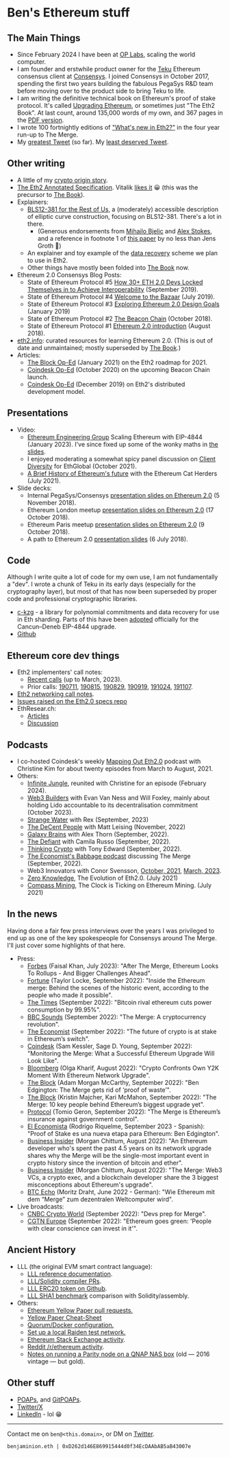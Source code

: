 # Ben's Ethereum stuff

## The Main Things

  - Since February 2024 I have been at [OP Labs](https://www.oplabs.co/), scaling the world computer.
  - I am founder and erstwhile product owner for the [Teku](https://github.com/Consensys/teku) Ethereum consensus client at [Consensys](https://consensys.net/). I joined Consensys in October 2017, spending the first two years building the fabulous PegaSys R&D team before moving over to the product side to bring Teku to life.
  - I am writing the definitive technical book on Ethereum's proof of stake protocol. It's called [Upgrading Ethereum](https://eth2book.info/), or sometimes just "The Eth2 Book". At last count, around 135,000 words of my own, and 367 pages in the [PDF version](https://eth2book.info/latest/book.pdf).
  - I wrote 100 fortnightly editions of ["What's new in Eth2?"](https://eth2.news) in the four year run-up to The Merge.
  - My [greatest Tweet](https://twitter.com/benjaminion_xyz/status/1446516207159582743) (so far). My [least deserved Tweet](https://twitter.com/josephdelong/status/1708822183319855158).

## Other writing

  - A little of my [crypto origin story](https://consensys.io/blog/devs-behind-the-merge-ben-edgington-teku-product-lead).
  - [The Eth2 Annotated Specification](https://benjaminion.xyz/eth2-annotated-spec/phase0/beacon-chain/). Vitalik [likes it](https://twitter.com/VitalikButerin/status/1287734918823456781) 😀 (this was the precursor to [The Book](https://eth2book.info/latest/)).
  - Explainers:
    - [BLS12-381 for the Rest of Us](https://hackmd.io/@benjaminion/bls12-381), a (moderately) accessible description of elliptic curve construction, focusing on BLS12-381. There's a lot in there.
      - (Generous endorsements from [Mihailo Bjelic](https://twitter.com/MihailoBjelic/status/1215269758112817153) and [Alex Stokes](https://x.com/ralexstokes/status/1767679340307702110), and a reference in footnote 1 of [this paper](https://eprint.iacr.org/2021/339.pdf) by no less than Jens Groth 🎉)
    - An explainer and toy example of the [data recovery](https://hackmd.io/@benjaminion/data_recovery) scheme we plan to use in Eth2.
    - Other things have mostly been folded into [The Book](https://eth2book.info/latest/) now.
  - Ethereum 2.0 Consensys Blog Posts:
    - State of Ethereum Protocol #5 [How 30+ ETH 2.0 Devs Locked Themselves in to Achieve Interoperability](https://medium.com/consensys-media/how-30-eth-2-0-devs-locked-themselves-in-to-achieve-interoperability-175e4a807d92) (September 2019).
    - State of Ethereum Protocol #4 [Welcome to the Bazaar](https://medium.com/consensys-media/ethereum-2-0s-latest-strides-forward-13f63652e57d) (July 2019).
    - State of Ethereum Protocol #3 [Exploring Ethereum 2.0 Design Goals](https://medium.com/consensys-media/exploring-the-ethereum-2-0-design-goals-fd2d901b4c01) (January 2019)
    - State of Ethereum Protocol #2 [The Beacon Chain](https://medium.com/consensys-media/state-of-ethereum-protocol-2-the-beacon-chain-c6b6a9a69129) (October 2018).
    - State of Ethereum Protocol #1 [Ethereum 2.0 introduction](https://medium.com/consensys-media/state-of-ethereum-protocol-1-d3211dd0f6) (August 2018).
  - [eth2.info](https://eth2.info): curated resources for learning Ethereum 2.0. (This is out of date and unmaintained; mostly superseded by [The Book](https://eth2book.info/latest/).)
  - Articles:
    - [The Block Op-Ed](https://www.theblockcrypto.com/post/90818/ethereum-2-eth2-whats-next-2021) (January 2021) on the Eth2 roadmap for 2021.
    - [Coindesk Op-Ed](https://www.coindesk.com/time-to-launch-ethereum-2-beacon-chain) (October 2020) on the upcoming Beacon Chain launch.
    - [Coindesk Op-Ed](https://www.coindesk.com/ethereums-bazaar-development-model-will-pay-off-in-2020) (December 2019) on Eth2's distributed development model.

## Presentations

  - Video:
    - [Ethereum Engineering Group](https://www.youtube.com/watch?v=JQDUvqv60qw) Scaling Ethereum with EIP-4844 (January 2023). I've since fixed up some of the wonky maths in [the slides](https://docs.google.com/presentation/d/1p5Q32odNNhK1d8fAXc7O4u7CWiUtYSBuGn9IiemcRa8/edit).
    - I enjoyed moderating a somewhat spicy panel discussion on [Client Diversity](https://www.youtube.com/watch?v=ZEvn4liYlJA) for EthGlobal (October 2021).
    - [A Brief History of Ethereum's future](https://www.youtube.com/watch?v=FlFKZR_ofSo) with the Ethereum Cat Herders (July 2021).
  - Slide decks:
    - Internal PegaSys/Consensys [presentation slides on Ethereum 2.0](https://docs.google.com/presentation/d/171H_3xfxAzRUKAn-XPWdgzHjvD-nIVlSHzvg1ix5P0s/edit?usp=sharing) (5 November 2018).
    - Ethereum London meetup [presentation slides on Ethereum 2.0](https://docs.google.com/presentation/d/1LTOqrIIdu8DtlvXFXsFeIbNqCL6k45xXPhrlAFlj7Pg/edit?usp=sharing) (17 October 2018).
    - Ethereum Paris meetup [presentation slides on Ethereum 2.0](https://docs.google.com/presentation/d/1iJtuO8tBxVn_oKJAh_6TUtS6SzEWVdbr-7D-guEKGtQ/edit?usp=sharing) (9 October 2018).
    - A path to Ethereum 2.0 [presentation slides](https://docs.google.com/presentation/d/1VY997VIsbLdjePiLh4fAF0t-JKlcMJk4A1oJJ_oNqns/edit#slide=id.p) (6 July 2018).

## Code

Although I write quite a lot of code for my own use, I am not fundamentally a "dev". I wrote a chunk of Teku in its early days (especially for the cryptography layer), but most of that has now been superseded by proper code and professional cryptographic libraries.

  - [c-kzg](https://github.com/benjaminion/c-kzg) - a library for polynomial commitments and data recovery for use in Eth sharding. Parts of this have been [adopted](https://github.com/ethereum/c-kzg-4844) officially for the Cancun&ndash;Deneb EIP-4844 upgrade.
  - [Github](https://github.com/benjaminion/)

## Ethereum core dev things

  - Eth2 implementers' call notes:
    - [Recent calls](https://hackmd.io/@benjaminion?tags=%5B%22eth2devs%22%5D) (up to March, 2023).
    - Prior calls: [190711](https://docs.google.com/document/d/1FPCJ1TtcRSi4qYGpvinfbTIR_j5h5PCz3U3I1d4KxWg/edit), [190815](https://docs.google.com/document/d/197ZK_cyxcwAF3V5yQ7DIPKFJ0zz2VMt7gGiSWbutygg/edit), [190829](https://docs.google.com/document/d/1jA4H6uQvPsWYrOUGFJeQWqXzP6YUq6BFKfPYAI7_y3g/edit), [190919](https://docs.google.com/document/d/1tTeEwHoOL3twseTsoZwBvjMlqjgZngF8a6-5Krs49so/edit), [191024](https://docs.google.com/document/d/1UN16SgDzG9mMVCKTrpw9QKANM-TBc_Jz6rhkGke7hAM/edit), [191107](https://docs.google.com/document/d/1ixUUwstiO16obctBJ16ApS2IfNrza1UrZqN2mch-QPg/edit).
  - [Eth2 networking call notes](https://hackmd.io/@benjaminion?tags=%5B%22eth2network%22%5D).
  - [Issues raised on the Eth2.0 specs repo](https://github.com/ethereum/eth2.0-specs/issues?q=is%3Aissue+author%3Abenjaminion)
  - EthResear.ch:
    - [Articles](https://ethresear.ch/u/benjaminion/activity/topics)
    - [Discussion](https://ethresear.ch/u/benjaminion/activity/replies)

## Podcasts

  - I co-hosted Coindesk's weekly [Mapping Out Eth2.0](https://www.coindesk.com/tag/mapping-out-eth-2-0/1/) podcast with Christine Kim for about twenty episodes from March to August, 2021.
  - Others:
    - [Infinite Jungle](https://www.galaxy.com/insights/podcasts/infinite-jungle/debating-ethereum-s-identity-crisis-with-ben-edgington/), reunited with Christine for an episode (February 2024).
    - [Web3 Builders](https://www.youtube.com/watch?v=WcGpHXTepcA) with Evan Van Ness and Will Foxley, mainly about holding Lido accountable to its decentralisation commitment (October 2023).
    - [Strange Water](https://strangewater.xyz/episode/ba79c90f-b9b0-473b-9ff3-3bcb1ea05250) with Rex (September, 2023)
    - [The DeCent People](https://www.decential.io/podcasts/the-decent-people-podcast-with-ben-edgington-consensys-teku-product-lead) with Matt Leising (November, 2022)
    - [Galaxy Brains](https://www.galaxy.com/research/podcasts/galaxy-brains/ben-edgington-on-ethereum-and-proof-of-stake/) with Alex Thorn (September, 2022).
    - [The Defiant](https://thedefiant.io/%f0%9f%8e%99%ef%b8%8fconsensys-ben-edgington-on-the-future-of-ethereum-after-the-merge) with Camila Russo (September, 2022).
    - [Thinking Crypto](https://www.thinkingcrypto.com/ben-edgington-interview-ethereums-merge-to-proof-of-stake-consensys-quorum/) with Tony Edward (September, 2022).
    - [The Economist's Babbage podcast](https://www.economist.com/podcasts/2022/09/13/how-ethereums-merge-could-transform-crypto) discussing The Merge (September, 2022).
    - Web3 Innovators with Conor Svensson, [October, 2021](https://podcast.web3labs.com/1814826/9367468-blockchain-innovators-conor-svensson-and-ben-edgington), [March, 2023](https://podcast.web3labs.com/1814826/12346195-where-is-ethereum-headed).
    - [Zero Knowledge](https://www.zeroknowledge.fm/187), The Evolution of Eth2.0. (July 2021)
    - [Compass Mining](https://podcasts.google.com/feed/aHR0cHM6Ly9oNHNocjgubGlic3luLmNvbS9yc3M/episode/ZWUzYTUwY2MtNWFlYi00NTdhLTkxMDktNDU3ZTMxNjJlODdi?sa=X&ved=0CAUQkfYCahcKEwigg4-ppo3yAhUAAAAAHQAAAAAQAQ), The Clock is Ticking on Ethereum Mining. (July 2021)

## In the news

Having done a fair few press interviews over the years I was privileged to end up as one of the key spokespeople for Consensys around The Merge. I'll just cover some highlights of that here.

  - Press:
    - [Forbes](https://www.forbes.com/sites/digital-assets/2023/07/10/after-the-merge-ethereum-looks-to-rollupsand-bigger-challenges-ahead/) (Faisal Khan, July 2023): "After The Merge, Ethereum Looks To Rollups - And Bigger Challenges Ahead".
    - [Fortune](https://fortune.com/crypto/2022/09/21/inside-look-behind-the-scenes-ethereum-merge/) (Taylor Locke, September 2022): "Inside the Ethereum merge: Behind the scenes of the historic event, according to the people who made it possible".
    - [The Times](https://www.thetimes.co.uk/article/crypto-cuts-its-carbon-footprint-as-bitcoin-rival-ethereum-slashes-power-consumption-by-99-95-ql5h2g2b6) (September 2022): "Bitcoin rival ethereum cuts power consumption by 99.95%".
    - [BBC Sounds](https://www.bbc.co.uk/sounds/play/w3ct375m) (September 2022): "The Merge: A cryptocurrency revolution".
    - [The Economist](https://www.economist.com/finance-and-economics/2022/09/08/the-future-of-crypto-is-at-stake-in-ethereums-switch) (September 2022): "The future of crypto is at stake in Ethereum’s switch".
    - [Coindesk](https://www.coindesk.com/tech/2022/09/14/monitoring-the-merge-what-a-successful-ethereum-upgrade-will-look-like/) (Sam Kessler, Sage D. Young, September 2022): "Monitoring the Merge: What a Successful Ethereum Upgrade Will Look Like".
    - [Bloomberg](https://www.bloomberg.com/news/articles/2022-08-24/crypto-confronts-own-y2k-moment-with-ethereum-network-upgrade) (Olga Kharif, August 2022): "Crypto Confronts Own Y2K Moment With Ethereum Network Upgrade".
    - [The Block](https://www.theblock.co/post/168267/ben-edgington-the-merge-gets-rid-of-proof-of-waste) (Adam Morgan McCarthy, September 2022): "Ben Edgington: The Merge gets rid of ‘proof of waste’".
    - [The Block](https://www.theblock.co/post/166999/the-merge-10-key-people-behind-ethereums-biggest-upgrade-yet) (Kristin Majcher, Kari McMahon, September 2022): "The Merge: 10 key people behind Ethereum’s biggest upgrade yet".
    - [Protocol](https://www.protocol.com/fintech/the-merge-security-deflation) (Tomio Geron, September 2022): "The Merge is Ethereum’s insurance against government control".
    - [El Economista](https://www.eleconomista.com.mx/empresas/Proof-of-Stake-es-una-nueva-etapa-para-Ethereum-Ben-Edgington-20220901-0042.html) (Rodrigo Riquelme, September 2023 - Spanish): "Proof of Stake es una nueva etapa para Ethereum: Ben Edgington".
    - [Business Insider](https://www.businessinsider.com/crypto-ethereum-dev-merge-one-most-historic-events-blockchain-upgrade-2022-8) (Morgan Chittum, August 2022): "An Ethereum developer who's spent the past 4.5 years on its network upgrade shares why the Merge will be the single-most important event in crypto history since the invention of bitcoin and ether".
    - [Business Insider](https://markets.businessinsider.com/news/stocks/ethereums-merge-crypto-upgrade-vets-share-misconceptions-blockchain-developer-2022-8) (Morgan Chittum, August 2022): "The Merge: Web3 VCs, a crypto exec, and a blockchain developer share the 3 biggest misconceptions about Ethereum's upgrade".
    - [BTC Echo](https://www.btc-echo.de/news/wie-ethereum-mit-dem-merge-zum-dezentralen-weltcomputer-wird-144494/) (Moritz Draht, June 2022 - German): "Wie Ethereum mit dem “Merge” zum dezentralen Weltcomputer wird".
  - Live broadcasts:
    - [CNBC Crypto World](https://www.cnbc.com/video/2022/09/13/rising-inflation-bitgo-sues-galaxy-devs-merge-crypto-world.html) (September 2022): "Devs prep for Merge".
    - [CGTN Europe](https://www.youtube.com/watch?v=y4qiVKpul-A) (September 2022): "Ethereum goes green: 'People with clear conscience can invest in it'".

## Ancient History

  - LLL (the original EVM smart contract language):
    - [LLL reference documentation](http://lll-docs.readthedocs.io/en/latest/index.html).
    - [LLL/Solidity compiler PRs](https://github.com/ethereum/solidity/pulls?utf8=%E2%9C%93&q=is%3Apr%20author%3Abenjaminion%20).
    - [LLL ERC20 token on Github](https://github.com/benjaminion/LLL_erc20).
    - [LLL SHA1 benchmark](https://github.com/benjaminion/LLL_sha1) comparison with Solidity/assembly.
  - Others:
    - [Ethereum Yellow Paper pull requests.](https://github.com/ethereum/yellowpaper/pulls?utf8=%E2%9C%93&q=is%3Apr+author%3Abenjaminion)
    - [Yellow Paper Cheat-Sheet](https://github.com/benjaminion/YellowPaper_CheatSheet)
    - [Quorum/Docker configuration.](https://github.com/Consensys/quorum-docker-Nnodes)
    - [Set up a local Raiden test network.](https://github.com/Consensys/Local-Raiden)
    - [Ethereum Stack Exchange activity](https://ethereum.stackexchange.com/users/14476/benjaminion).
    - [Reddit /r/ethereum activity](https://www.reddit.com/user/benjaminion/).
    - [Notes on running a Parity node on a QNAP NAS box](https://github.com/benjaminion/eth-parity-qnap/wiki) (old &mdash; 2016 vintage &mdash; but gold).

## Other stuff

  - [POAPs](https://app.poap.xyz/scan/benjaminion.eth), and [GitPOAPs](https://www.gitpoap.io/p/0xd262d146e869915444d0f34ecdaabab5ab43007e).
  - [Twitter/X](https://twitter.com/benjaminion_xyz)
  - [LinkedIn](https://www.linkedin.com/in/benedgington) - lol 😁

---

Contact me on `ben@<this.domain>`, or DM on [Twitter](https://twitter.com/benjaminion_xyz).

`benjaminion.eth | 0xD262d146E869915444d0f34EcDAAbAB5aB43007e`
